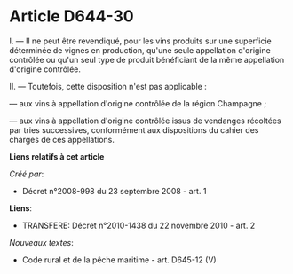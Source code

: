 # Article D644-30

I. ― Il ne peut être revendiqué, pour les vins produits sur une superficie déterminée de vignes en production, qu'une seule
appellation d'origine contrôlée ou qu'un seul type de produit bénéficiant de la même appellation d'origine contrôlée. 

II. ― Toutefois, cette disposition n'est pas applicable : 

― aux vins à appellation d'origine contrôlée de la région Champagne ; 

― aux vins à appellation d'origine contrôlée issus de vendanges récoltées par tries successives, conformément aux
dispositions du cahier des charges de ces appellations.

**Liens relatifs à cet article**

_Créé par_:

  - Décret n°2008-998 du 23 septembre 2008 - art. 1

**Liens**:

  - TRANSFERE: Décret n°2010-1438 du 22 novembre 2010 - art. 2

_Nouveaux textes_:

  - Code rural et de la pêche maritime - art. D645-12 (V)
